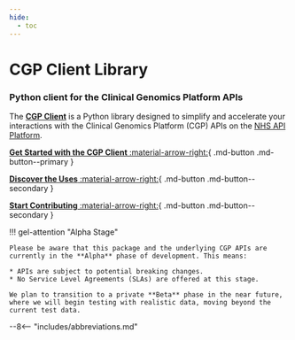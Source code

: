 ```yaml
---
hide:
  - toc
---
```


# CGP Client Library

### Python client for the Clinical Genomics Platform APIs

The [**CGP Client**](https://github.com/NHS-NGS/cgpclient) is a Python library designed to simplify and accelerate your interactions with the Clinical Genomics Platform (CGP) APIs on the [NHS API Platform](https://digital.nhs.uk/services/api-platform).

[**Get Started with the CGP Client** :material-arrow-right:](set_up/set_up.md){ .md-button .md-button--primary }

[**Discover the Uses** :material-arrow-right:](uses/uses.md){ .md-button .md-button--secondary }

[**Start Contributing** :material-arrow-right:](contributing.md){ .md-button .md-button--secondary }

!!! gel-attention "Alpha Stage"

    Please be aware that this package and the underlying CGP APIs are currently in the **Alpha** phase of development. This means:

    * APIs are subject to potential breaking changes.
    * No Service Level Agreements (SLAs) are offered at this stage.

    We plan to transition to a private **Beta** phase in the near future, where we will begin testing with realistic data, moving beyond the current test data.

--8<-- "includes/abbreviations.md"